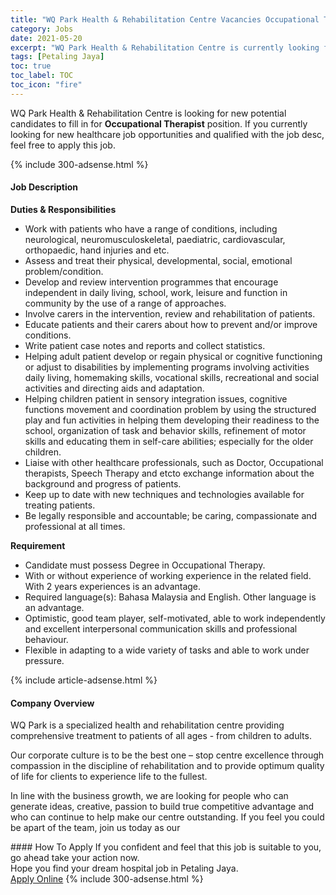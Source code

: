 ```yaml
---
title: "WQ Park Health & Rehabilitation Centre Vacancies Occupational Therapist" 
category: Jobs 
date: 2021-05-20 
excerpt: "WQ Park Health & Rehabilitation Centre is currently looking for suitable person to fill in the Occupational Therapist which positioned at Petaling Jaya" 
tags: [Petaling Jaya] 
toc: true 
toc_label: TOC 
toc_icon: "fire" 
--- 
```


<p>WQ Park Health & Rehabilitation Centre is looking for new potential candidates to fill in for <b>Occupational Therapist</b> position. If you currently looking for new healthcare job opportunities and qualified with the job desc, feel free to apply this job.
</p>{% include 300-adsense.html %} 
<div><div><h4>Job Description</h4></div><div><div><span><div><p><strong>Duties &amp; Responsibilities</strong></p><ul><li>Work with patients who have a range of conditions, including neurological, neuromusculoskeletal, paediatric, cardiovascular, orthopaedic, hand injuries and etc.</li><li>Assess and treat their physical, developmental, social, emotional problem/condition.</li><li>Develop and review intervention programmes that encourage independent in daily living, school, work, leisure and function in community by the use of a range of approaches.</li><li>Involve carers in the intervention, review and rehabilitation of patients.</li><li>Educate patients and their carers about how to prevent and/or improve conditions.</li><li>Write patient case notes and reports and collect statistics.</li><li>Helping adult patient develop or regain physical or cognitive functioning or adjust to disabilities by implementing programs involving activities daily living, homemaking skills, vocational skills, recreational and social activities and directing aids and adaptation.</li><li>Helping children patient in sensory integration issues, cognitive functions movement and coordination problem by using the structured play and fun activities in helping them developing their readiness to the school, organization of task and behavior skills, refinement of motor skills and educating them in self-care abilities; especially for the older children.</li><li>Liaise with other healthcare professionals, such as Doctor, Occupational therapists, Speech Therapy and etcto exchange information about the background and progress of patients.</li><li>Keep up to date with new techniques and technologies available for treating patients.</li><li>Be legally responsible and accountable; be caring, compassionate and professional at all times.</li></ul><p><strong>Requirement</strong></p><ul><li>Candidate must possess Degree in Occupational Therapy.</li><li>With or without experience of working experience in the related field. With 2 years experiences is an advantage.</li><li>Required language(s): Bahasa Malaysia and English. Other language is an advantage.</li><li>Optimistic, good team player, self-motivated, able to work independently and excellent interpersonal communication skills and professional behaviour.</li><li>Flexible in adapting to a wide variety of tasks and able to work under pressure.</li></ul></div></span></div></div></div> 
{% include article-adsense.html %} 
<div><div><h4>Company Overview</h4></div><div><div><span><div><p>WQ Park is a specialized health and rehabilitation centre providing comprehensive treatment to patients of all ages - from children to adults.</p><p>Our corporate culture is to be the best one &#8211; stop centre excellence through compassion in the discipline of rehabilitation and to provide optimum quality of life for clients to experience life to the fullest.</p><p>In line with the business growth, we are looking for people who can generate ideas, creative, passion to build true competitive advantage and who can continue to help make our centre outstanding. If you feel you could be apart of the team, join us today as our&#160;&#160;</p></div></span></div></div></div> 
#### How To Apply 
If you confident and feel that this job is suitable to you, go ahead take your action now. <br/> 
Hope you find your dream hospital job in Petaling Jaya. <br/> 
<a href="https://www.jobstreet.com.my/en/job/occupational-therapist-4561898?jobId=jobstreet-my-job-4561898" class="btn btn--warning" target="_blank" rel="nofollow noopenner">Apply Online</a> 
{% include 300-adsense.html %} 